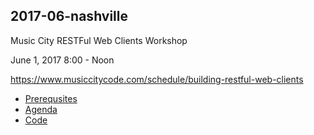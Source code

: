 ## 2017-06-nashville

Music City RESTFul Web Clients Workshop

June 1, 2017 8:00 - Noon

https://www.musiccitycode.com/schedule/building-restful-web-clients

 * [Prerequsites](prerequisites.md)
 * [Agenda](agenda.md)
 * [Code](code/README.md)

